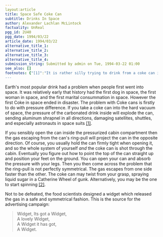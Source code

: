 ```yaml
---
layout:article
title: Space Safe Coke Can
subtitle: Drinks In Space
author: Alexander Lachlan McLintock
factuality: UnReal
pgg_id: 2U40
pgg_date: 1994/03/22
article_date: 1994/03/22
alternative_title_1: 
alternative_title_2: 
alternative_title_3: 
alternative_title_4: 
submission_string: Submitted by admin on Tue, 1994-03-22 01:00
see_also: []
footnotes: {"[1]":"It is rather silly trying to drink from a coke can inside a space suit when the coke can is outside.","[2]":"This is the reason for those training machines which spin prospective astronauts in all directions at once.","[3]":"From: John Holland <jholland@aoc.nrao.edu>\nFYI, both Coca-Cola and Pepsi have developed cans for dispensing their beverages for space shuttle crews. I saw some film of the first trials in space. Quite amusing actually. The beverage would come out as a foam spheroid, which would be played with by the crew. They would blow on the edges to make it spin, or just follow it around the cabin and sneak up on it and consume it.\nThere is an example of one of the actual cans on display at the National Space Hall of Fame (or something like that) in Alamogordo, New Mexico, located near White Sands Missile Range.\n"}
---
```

<div>
<p>Earth's most popular drink had a problem when people first went into space. It was relatively early that history had the first dog in space, the first woman in space, and the first marital consummation in space. However the first Coke in space ended in disaster. The problem with Coke cans is firstly to do with pressure difference. If you take a coke can into the hard vacuum of space, the pressure of the carbonated drink inside will explode the can, sending aluminum shrapnel in all directions, damaging satellites, shuttles, and especially astronauts in space suits <a href="#footnotes.1" class="footnote-link">[1]</a>.</p>
<p>If you sensibly open the can inside the pressurized cabin compartment then the gas escaping from the can's ring-pull will project the can in the opposite direction. Of course, you usually hold the can firmly tight when opening it, and so the whole system of yourself <em>and</em> the coke can is shot through the cabin. Eventually you figure out how to point the top of the can straight up and position your feet on the ground. You can open your can and absorb the pressure with your legs. Then you then come across the problem that the ring-pull is not perfectly symmetrical. The gas escapes from one side faster than the other. The coke can may twist from your grasp, spraying liquid sugar in a Catherine Wheel of gunk. Alternatively, you may be the one to start spinning <a href="#footnotes.2" class="footnote-link">[2]</a>.</p>
<p>Not to be defeated, the food scientists designed a widget which released the gas in a safe and symmetrical fashion. This is the source for the advertising campaign:</p>
<blockquote>Widget, Its got a Widget,<br>
A lovely Widget,<br>
A Widget it has got,<br>
A Widget.</blockquote>
</div>
